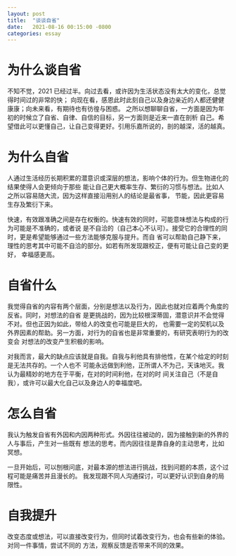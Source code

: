 ```yaml
---
layout: post
title:  "谈谈自省"
date:   2021-08-16 00:15:00 -0800
categories: essay
---
```


# 为什么谈自省
不知不觉，2021 已经过半。向过去看，或许因为生活状态没有太大的变化，总觉得时间过的非常的快；
向现在看，感恩此时此刻自己以及身边亲近的人都还健健康康；向未来看，有期待也有彷徨与困惑。
之所以想聊聊自省，一方面是因为年初的时候立了自省、自律、自信的目标，另一方面则是近来一直在剖析
自己。希望借此可以更懂自己，让自己变得更好。引用乐嘉所说的，剖的越深，活的越真。

# 为什么自省
人通过生活经历长期积累的潜意识或深层的想法，影响个体的行为。但生物进化的结果使得人会更倾向于那些
能让自己更大概率生存、繁衍的习惯与想法。比如人之所以容易随大流，因为这样直接沿用别人的结论是最省事，
节能，因此更容易生存及繁衍下来。

快速，有效跟准确之间是存在权衡的。快速有效的同时，可能意味想法与构成的行为可能是不准确的，或者说
是不自洽的（自己本心不认可）。接受它的合理性的同时，更是希望能够通过一些方法能够克服与提升。而自
省可以帮助自己静下来，理性的思考其中可能不自洽的部分。如若有所发现跟校正，便有可能让自己变的更好，
幸福感更高。

# 自省什么
我觉得自省的内容有两个层面，分别是想法以及行为，因此也就对应着两个角度的反省。同时，对想法的自省
是更挑战的，因为比较根深蒂固，潜意识并不会觉得不对。但也正因为如此，带给人的改变也可能是巨大的，
也需要一定的契机以及外界因素的帮助。另一方面，对行为的自省也是非常重要的，有研究表明行为的改变会
对想法的改变产生积极的影响。

对我而言，最大的缺点应该就是自我。自我与利他具有排他性，在某个给定的时刻是无法共存的。一个人也不
可能永远做到利他，正所谓人不为己，天诛地灭。我认为最精妙的地方在于平衡，在对的时间利他，在对的时
间关注自己（不是自我），或许可以最大化自己以及身边人的幸福度吧。

# 怎么自省
我认为触发自省有外因和内因两种形式。外因往往被动的，因为接触到新的外界的人与事后，产生对一些既有
想法的思考。而内因往往是靠自身的主动思考，比如冥想。

一旦开始后，可以刨根问底，对最本源的想法进行挑战，找到问题的本质，这个过程可能是痛苦并且漫长的。
我发现跟不同人沟通探讨，可以更好认识到自身的局限性。

# 自我提升
改变态度或想法，可以直接改变行为，但同时试着改变行为，也会有些新的体验。对同一件事情，尝试不同的
方法，观察反馈是否带来不同的效果。
